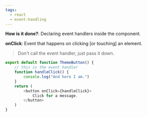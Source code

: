 ```yaml
---
tags:
  - react
  - event-handling
---
```

**How is it done?**: Declaring event handlers inside the component.

**onClick**: Event that happens on clicking [or touching] an element.

> Don't call the event handler, just pass it down.

```js
export default function ThemeButton() {
    // this is the event handler
    function handleClick() {
        console.log("And here I am.")
    }
    return (
        <button onClick={handleClick}>
            Click for a message.
        </button>
    )
}
```

